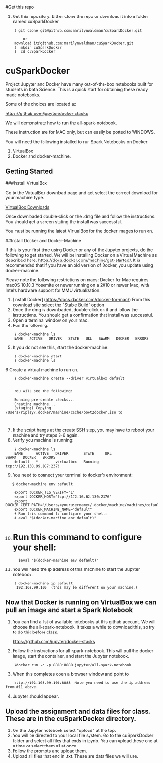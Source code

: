 #Get this repo


1.  Get this repository. Either clone the repo or download it into a folder named cuSparkDocker

````
    $ git clone git@github.com:marilynwaldman/cuSparkDocker.git

        or
    Download it@github.com:marilynwaldman/cuSparkDocker.git
    $  mkdir cuSparkDocker
    $  cd cuSparkDocker
````

# cuSparkDocker

Project Jupyter and Docker have many out-of-the-box notebooks built for students in Data Science.  This is a quick start for obtaining these ready made notebooks.

Some of the choices are located at:

https://github.com/jupyter/docker-stacks

We will demonstrate how to run the all-spark-notebook.

These instruction are for MAC only, but can easily be ported to WINDOWS.

You will need the following installed to run Spark Notebooks on Docker:

1.  VirtualBox
2.  Docker and docker-machine.

## Getting Started

###Install VirtualBox

Go to the VirtualBox download page and get select the correct download for your machine type.  

[VirtualBox Downloads](https://www.virtualbox.org/wiki/Downloads)

Once downloaded double-click on the .dmg file and follow the instructions.  You should get a screen stating the install was successful.

You must be running the latest VirtualBox for the docker images to run on.

##Install Docker and Docker-Machine

If this is your first time using Docker or any of the Jupyter projects, do the following to get started.  We will be installing Docker on a Virtual Machine as described here:  https://docs.docker.com/machine/get-started/.  It is recommended that if you have an old version of Docker, you update using docker-machine.

Please note the following restrictions on macs:  Docker for Mac requires macOS 10.10.3 Yosemite or newer running on a 2010 or newer Mac, with Intel’s hardware support for MMU virtualization. 

1. [Install Docker] (https://docs.docker.com/docker-for-mac/)
     From this download site select the "Stable Build" option 
2.  Once the dmg is downloaded, double-click on it and follow the instructions.  You should get a confirmation that install was successful.
3. Open a terminal window on your mac.
4. Run the following:

```
    $ docker-machine ls
    NAME   ACTIVE   DRIVER   STATE   URL   SWARM   DOCKER   ERRORS
```
5.  If you do not see this, start the docker-machine:

````
    $ docker-machine start 
    $ docker-machine ls
````
6   Create a virtual machine to run on.

````
    $ docker-machine create --driver virtualbox default


    You will see the following:

    Running pre-create checks...
    Creating machine...
    (staging) Copying /Users/ripley/.docker/machine/cache/boot2docker.iso to      

   ....

````
7.  If the script hangs at the create SSH step, you may have to reboot your machine and try steps 3-6 again.
8.  Verify you machine is running:
````
    $ docker-machine ls
    NAME      ACTIVE   DRIVER       STATE     URL                         SWARM   DOCKER   ERRORS
    default   *        virtualbox   Running   tcp://192.168.99.187:2376
````
9.  You need to connect your terminal to docker's environment:

````
   $ docker-machine env default

    export DOCKER_TLS_VERIFY="1"
    export DOCKER_HOST="tcp://172.16.62.130:2376"
    export DOCKER_CERT_PATH="/Users/<yourusername>/.docker/machine/machines/default"
    export DOCKER_MACHINE_NAME="default"
    # Run this command to configure your shell:
    # eval "$(docker-machine env default)"
````
10.  # Run this command to configure your shell:
````
      $eval "$(docker-machine env default)"
````
11.  You will need the ip address of this machine to start the Jupyter notebook.
````
    $ docker-machine ip default
     192.168.99.100  (this may be different on your machine.)
````


##  Now that Docker is running on VirtualBox we can pull an image and start a Spark Notebook

1.  You can find a list of available notebooks at this github account.  We will choose the all-spark-notebook.  It takes a while to download this, so try to do this before class.

    https://github.com/jupyter/docker-stacks

2. Follow the instructions for all-spark-notebook.  This will pull the docker image, start the container, and start the Jupyter notebook.

````
    $docker run -d -p 8888:8888 jupyter/all-spark-notebook

````    

3.  When this completes open a browser window and point to 
````
    http://192.168.99.100:8888  Note you need to use the ip address from #11 above.

````

4.  Jupyter should appear.

##  Upload the assignment and data files for class. These are in the cuSparkDocker directory.

1.  On the Jupyter notebook select "upload" at the top.
2.  You will be directed to your local file system.  Go to the cuSparkDocker folder and select all files that ends in ipynb.
    You can upload these one at a time or select them all at once.
3.  Follow the prompts and upload them.
4.  Upload all files that end in .txt.  These are data files we will use.



